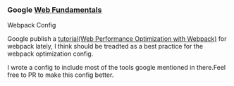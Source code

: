### Google [Web Fundamentals](https://developers.google.com/web/fundamentals/)
Webpack Config

Google publish a [tutorial(Web Performance Optimization with Webpack)](https://developers.google.com/web/fundamentals/performance/webpack/) for webpack  lately, I think should be treadted as a
best practice for the webpack optimization config.

I wrote a config to include most of the tools google mentioned in there.Feel
free to PR to make this config better.

